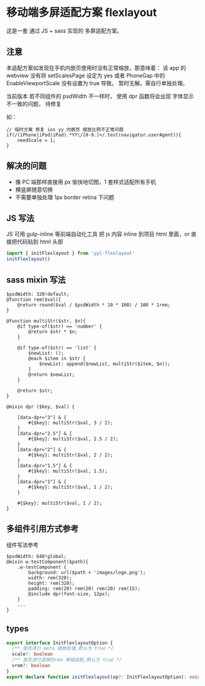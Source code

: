 # 移动端多屏适配方案 flexlayout

这是一套 通过 JS + sass 实现的 多屏适配方案。

## 注意

本适配方案如发现在手机内嵌页使用时没有正常缩放，那意味着：
该 app 的 webview 没有将 setScalesPage 设定为 yes 或者 PhoneGap 中的 EnableViewportScale 没有设置为 true 导致。
暂时无解。需自行单独处理。

当前版本 若不同组件的 psdWidth 不一样时， 使用 dpr 函数将会出现 字体显示不一致的问题， 待修复

如：

```
// 临时方案 修复 ios yy 内嵌页 缩放比例不正常问题
if(/(iPhone|iPod|iPad).*YY\/[0-9.]+/.test(navigator.userAgent)){
    needScale = 1;
}
```

## 解决的问题

- 像 PC 端那样直接用 px 愉快地切图，1 套样式适配所有手机
- 横竖屏随意切换
- 不需要单独处理 1px border retina 下问题

## JS 写法

JS 可用 gulp-inline 等前端自动化工具 把 js 内容 inline 到项目 html 里面，or 直接把代码贴到 html 头部

```typescript
import { initFlexlayout } from 'yyl-flexlayout'
initFlexlayout()
```

## sass mixin 写法

```
$psdWidth: 320!default;
@function rem($val){
    @return round($val / $psdWidth * 10 * 100) / 100 * 1rem;
}

@function multiStr($str, $n){
    @if type-of($str) == 'number' {
        @return $str * $n;
    }

    @if type-of($str) == 'list' {
        $newList: ();
        @each $item in $str {
            $newList: append($newList, multiStr($item, $n));
        }
        @return $newList;
    }

    @return $str;
}

@mixin dpr ($key, $val) {

    [data-dpr="3"] & {
        #{$key}: multiStr($val, 3 / 2);
    }
    [data-dpr="2.5"] & {
        #{$key}: multiStr($val, 2.5 / 2);
    }
    [data-dpr="2"] & {
        #{$key}: multiStr($val, 2 / 2);
    }
    [data-dpr="1.5"] & {
        #{$key}: multiStr($val, 1.5);
    }
    [data-dpr="1"] & {
        #{$key}: multiStr($val, 1 / 2);
    }

    #{$key}: multiStr($val, 1 / 2);
}
```

## 多组件引用方式参考

组件写法参考

```
$psdWidth: 640!global;
@mixin w-testComponent($path){
    .w-testComponent {
        background: url($path + 'images/logo.png');
        width: rem(320);
        height: rem(320);
        padding: rem(20) rem(20) rem(20) rem(15);
        @include dpr(font-size, 12px);
    }
    ...
}
```

## types

```typescript
export interface InitFlexlayoutOption {
  /** 是否进行 meta 缩放处理,默认为 true */
  scale?: boolean
  /** 是否进行竖屏的rem 单独适配,默认为 true */
  vrem?: boolean
}
export declare function initFlexlayout(op?: InitFlexlayoutOption): void
```
